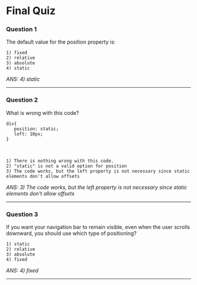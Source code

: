 # Final Quiz

### Question 1
The default value for the position property is:

    1) fixed
    2) relative
    3) absolute
    4) static

_ANS: 4) static_<hr>

### Question 2
What is wrong with this code?

    div{
       position: static;
       left: 10px;
    }
<br>

    1) There is nothing wrong with this code.
    2) "static" is not a valid option for position
    3) The code works, but the left property is not necessary since static elements don't allow offsets

_ANS: 3) The code works, but the left property is not necessary since static elements don't allow offsets_<hr>

### Question 3
If you want your navigation bar to remain visible, even when the user scrolls downward, you should use which type of positioning?

    1) static
    2) relative
    3) absolute
    4) fixed

_ANS: 4) fixed_<hr>
